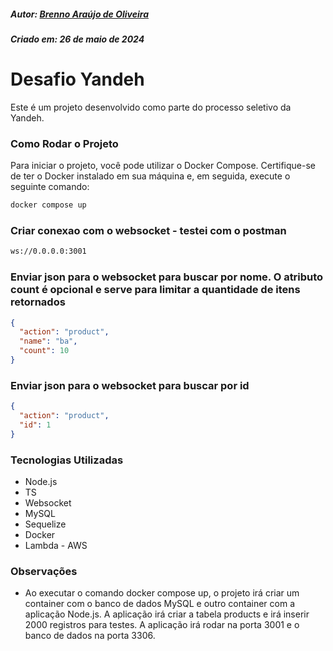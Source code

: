 ##### Autor: [Brenno Araújo de Oliveira](https://www.linkedin.com/in/brennoaraujo/)
##### Criado em: 26 de maio de 2024

# Desafio Yandeh

Este é um projeto desenvolvido como parte do processo seletivo da Yandeh. 

### Como Rodar o Projeto

Para iniciar o projeto, você pode utilizar o Docker Compose. Certifique-se de ter o Docker instalado em sua máquina e, em seguida, execute o seguinte comando:

```bash
docker compose up
```

### Criar conexao com o websocket - testei com o postman
```bash
ws://0.0.0.0:3001
```

### Enviar json para o websocket para buscar por nome. O atributo count é opcional e serve para limitar a quantidade de itens retornados
```json
{
  "action": "product",
  "name": "ba",
  "count": 10
}

```

### Enviar json para o websocket para buscar por id
```json
{
  "action": "product",
  "id": 1
}

```

### Tecnologias Utilizadas
- Node.js
- TS
- Websocket
- MySQL
- Sequelize
- Docker
- Lambda - AWS

### Observações
- Ao executar o comando docker compose up, o projeto irá criar um container com o banco de dados MySQL e outro container com a aplicação Node.js. A aplicação irá criar a tabela products e irá inserir 2000 registros para testes. A aplicação irá rodar na porta 3001 e o banco de dados na porta 3306. 

